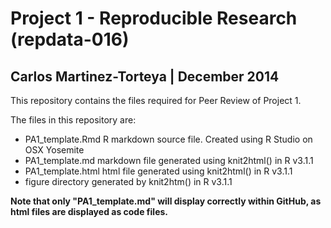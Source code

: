 # Project 1 - Reproducible Research (repdata-016)
## Carlos Martinez-Torteya | December 2014
This repository contains the files required for Peer Review of Project 1.

The files in this repository are:
- PA1_template.Rmd R markdown source file. Created using R Studio on OSX Yosemite
- PA1_template.md markdown file generated using knit2html() in R v3.1.1
- PA1_template.html html file generated using knit2html() in R v3.1.1
- figure directory generated by knit2htm() in R v3.1.1

**Note that only "PA1_template.md" will display correctly within GitHub, as html files
are displayed as code files.**